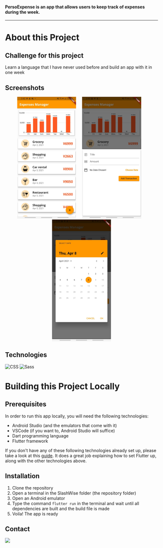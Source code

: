 #### PersoExpense is an app that allows users to keep track of expenses during the week.

---

# About this Project

## Challenge for this project
Learn a language that I have never used before and build an app with it in one week

## Screenshots

<p align="center">
  <img src="./assets/screenshoot/Screenshot_1.jpg" height="400px">
  &nbsp; &nbsp;
  <img src="./assets/screenshoot/Screenshot_2.jpg" height="400px">
  &nbsp; &nbsp;
  <img src="./assets/screenshoot/Screenshot_3.jpg" height="400px">
</p>

## Technologies

![CSS](https://img.shields.io/badge/-Dart-0175C2?style=flat-square&logo=Dart)
![Sass](https://img.shields.io/badge/-Flutter-02569B?style=flat-square&logo=Flutter)

# Building this Project Locally

## Prerequisites
In order to run this app locally, you will need the following technologies:
* Android Studio (and the emulators that come with it)
* VSCode (if you want to, Android Studio will suffice)
* Dart programming language
* Flutter framework

If you don't have any of these following technologies already set up, please take a look at this [guide](https://flutter.dev/docs/get-started/install). It does a great job explaining how to set Flutter up, along with the other technologies above.

## Installation
1. Clone the repository
2. Open a terminal in the SlashWise folder (the repository folder)
3. Open an Android emulator 
4. Type the command ```flutter run``` in the terminal and wait until all dependencies are built and the build file is made
5. Voila! The app is ready

## Contact
<a href="https://linkedin.com/in/oFrederic"><img src="https://img.shields.io/badge/-LinkedIn-0A66C2?style=flat-square&logo=LinkedIn"></a>
